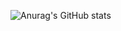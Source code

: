 ![Anurag's GitHub stats](https://github-readme-stats.vercel.app/api?username=JoshuaLim007&show_icons=true&theme=radical)

<!--

-->
